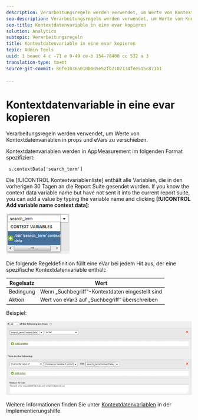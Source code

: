 ```yaml
---
description: Verarbeitungsregeln werden verwendet, um Werte von Kontextdatenvariablen in props und eVars zu verschieben.
seo-description: Verarbeitungsregeln werden verwendet, um Werte von Kontextdatenvariablen in props und eVars zu verschieben.
seo-title: Kontextdatenvariable in eine evar kopieren
solution: Analytics
subtopic: Verarbeitungsregeln
title: Kontextdatenvariable in eine evar kopieren
topic: Admin Tools
uuid: 1 beaec 4 c -71 e 9-49 ce-b 154-78408 cc 532 a 3
translation-type: tm+mt
source-git-commit: 86fe1b3650100a05e52fb2102134fee515c871b1

---
```



# Kontextdatenvariable in eine evar kopieren

Verarbeitungsregeln werden verwendet, um Werte von Kontextdatenvariablen in props und eVars zu verschieben.

Kontextdatenvariablen werden in AppMeasurement im folgenden Format spezifiziert:

```
 s.contextData['search_term']
```

Die [!UICONTROL Kontextvariablenliste] enthält alle Variablen, die in den vorherigen 30 Tagen an die Report Suite gesendet wurden. If you know the context data variable name but have not sent it into the current report suite, you can add a value by typing the variable name and clicking **[!UICONTROL Add variable name context data]**:

![](assets/add-context-variable.png)

Die folgende Regeldefinition füllt eine eVar bei jedem Hit aus, der eine spezifische Kontextdatenvariable enthält:

| Regelsatz | Wert |
|---|---|
| Bedingung | Wenn „Suchbegriff“-Kontextdaten eingestellt sind |
| Aktion | Wert von eVar3 auf „Suchbegriff“ überschreiben |

Beispiel:

![](assets/set-context-data.png)

Weitere Informationen finden Sie unter [Kontextdatenvariablen](https://marketing.adobe.com/resources/help/en_US/sc/implement/index.html?f=context_data_variables) in der Implementierungshilfe.
